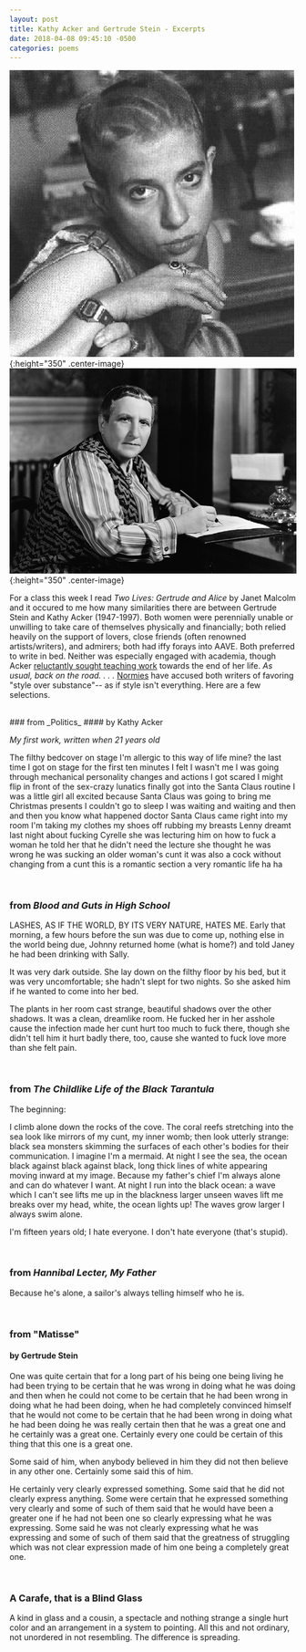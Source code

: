 ```yaml
---
layout: post
title: Kathy Acker and Gertrude Stein - Excerpts
date: 2018-04-08 09:45:10 -0500
categories: poems
---
```


![Acker](/assets/Acker.jpg){:height="350" .center-image}
<br>
![Stein](/assets/Stein.jpg){:height="350" .center-image}

For a class this week I read _Two Lives: Gertrude and Alice_ by Janet Malcolm and it occured to me how many similarities there are between Gertrude Stein and Kathy Acker (1947-1997). Both women were perennially unable or unwilling to take care of themselves physically and financially; both relied heavily on the support of lovers, close friends (often renowned artists/writers), and admirers; both had iffy forays into AAVE. Both preferred to write in bed. Neither was especially engaged with academia, though Acker [reluctantly sought teaching work](https://www.newyorker.com/books/page-turner/cancer-became-my-whole-brain-kathy-acker-final-year) towards the end of her life. _As usual, back on the road. . . ._ [Normies](https://www.theguardian.com/books/2017/sep/04/after-kathy-acker-a-biography-chris-kraus-review) have accused both writers of favoring "style over substance"-- as if style isn't everything. Here are a few selections.

<br>
### from _Politics_
#### by Kathy Acker

_My first work, written when 21 years old_

The filthy bedcover on stage I'm allergic to this way of life mine? the last time I got on stage for the first ten minutes I felt I wasn't me I was going through mechanical personality changes and actions I got scared I might flip in front of the sex-crazy lunatics finally got into the Santa Claus routine I was a little girl all excited because Santa Claus was going to bring me Christmas presents I couldn't go to sleep I was waiting and waiting and then and then you know what happened doctor Santa Claus came right into my room I'm taking my clothes my shoes off rubbing my breasts Lenny dreamt last night about fucking Cyrelle she was lecturing him on how to fuck a woman he told her that he didn't need the lecture she thought he was wrong he was sucking an older woman's cunt it was also a cock without changing from a cunt this is a romantic section a very romantic life ha ha

<br>

### from _Blood and Guts in High School_

LASHES, AS IF THE WORLD, BY ITS VERY NATURE, HATES ME. Early that morning, a few hours before the sun was due to come up, nothing else in the world being due, Johnny returned home (what is home?) and told Janey he had been drinking with Sally.

It was very dark outside. She lay down on the filthy floor by his bed, but it was very uncomfortable; she hadn't slept for two nights. So she asked him if he wanted to come into her bed.

The plants in her room cast strange, beautiful shadows over the other shadows. It was a clean, dreamlike room. He fucked her in her asshole cause the infection made her cunt hurt too much to fuck there, though she didn't tell him it hurt badly there, too, cause she wanted to fuck love more than she felt pain.

<br>

### from _The Childlike Life of the Black Tarantula_

The beginning: 

I climb alone down the rocks of the cove. The coral reefs stretching into the sea look like mirrors of my cunt, my inner womb; then look utterly strange: black sea monsters skimming the surfaces of each other's bodies for their communication. I imagine I'm a mermaid. At night I see the sea, the ocean black against black against black, long thick lines of white appearing moving inward at my image. Because my father's chief I'm always alone and can do whatever I want. At night I run into the black ocean: a wave which I can't see lifts me up in the blackness larger unseen waves lift me breaks over my head, white, the ocean lights up! The waves grow larger I always swim alone.

I'm fifteen years old; I hate everyone. I don't hate everyone (that's stupid).

<br>

### from _Hannibal Lecter, My Father_

Because he's alone, a sailor's always telling himself who he is.

<br>

### from "Matisse"
#### by Gertrude Stein

One was quite certain that for a long part of his being one being living he had been trying to be certain that he was wrong in doing what he was doing and then when he could not come to be certain that he had been wrong in doing what he had been doing, when he had completely convinced himself that he would not come to be certain that he had been wrong in doing what he had been doing he was really certain then that he was a great one and he certainly was a great one. Certainly every one could be certain of this thing that this one is a great one.

Some said of him, when anybody believed in him they did not then believe in any other one. Certainly some said this of him.

He certainly very clearly expressed something. Some said that he did not clearly express anything. Some were certain that he expressed something very clearly and some of such of them said that he would have been a greater one if he had not been one so clearly expressing what he was expressing. Some said he was not clearly expressing what he was expressing and some of such of them said that the greatness of struggling which was not clear expression made of him one being a completely great one.

<br>

### A Carafe, that is a Blind Glass

A kind in glass and a cousin, a spectacle and nothing strange a single hurt color and an arrangement in a system to pointing. All this and not ordinary, not unordered in not resembling. The difference is spreading.